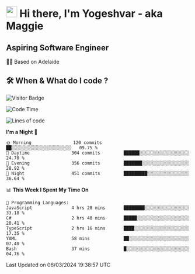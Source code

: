 <h1><img src="https://emojis.slackmojis.com/emojis/images/1531849430/4246/blob-sunglasses.gif?1531849430" width="30"/> Hi there, I'm Yogeshvar - aka Maggie</h1>

## Aspiring Software Engineer
🏂🏻  Based on Adelaide 

## 🛠 When & What do I code ?  

![Visitor Badge](https://visitor-badge.feriirawann.repl.co?username=yogeshvar&repo=yogeshvar&label=Visitors&style=plastic&color=%23457BFF&contentType=svg)

<!--START_SECTION:waka-->
![Code Time](http://img.shields.io/badge/Code%20Time-2%2C728%20hrs%203%20mins-blue)

![Lines of code](https://img.shields.io/badge/From%20Hello%20World%20I%27ve%20Written-4.1%20million%20lines%20of%20code-blue)

**I'm a Night 🦉** 

```text
🌞 Morning                120 commits         ██░░░░░░░░░░░░░░░░░░░░░░░   09.75 % 
🌆 Daytime                304 commits         ██████░░░░░░░░░░░░░░░░░░░   24.70 % 
🌃 Evening                356 commits         ███████░░░░░░░░░░░░░░░░░░   28.92 % 
🌙 Night                  451 commits         █████████░░░░░░░░░░░░░░░░   36.64 % 
```


📊 **This Week I Spent My Time On** 

```text
💬 Programming Languages: 
JavaScript               4 hrs 20 mins       ████████░░░░░░░░░░░░░░░░░   33.18 % 
C#                       2 hrs 40 mins       █████░░░░░░░░░░░░░░░░░░░░   20.41 % 
TypeScript               2 hrs 16 mins       ████░░░░░░░░░░░░░░░░░░░░░   17.35 % 
YAML                     58 mins             ██░░░░░░░░░░░░░░░░░░░░░░░   07.40 % 
Bash                     37 mins             █░░░░░░░░░░░░░░░░░░░░░░░░   04.76 % 
```


 Last Updated on 06/03/2024 19:38:57 UTC
<!--END_SECTION:waka-->
